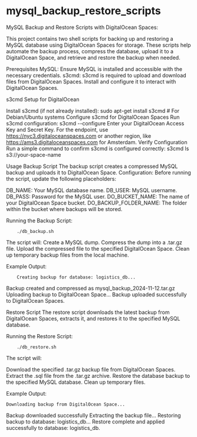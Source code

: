 # mysql_backup_restore_scripts
MySQL Backup and Restore Scripts with DigitalOcean Spaces:
 
This project contains two shell scripts for backing up and restoring a MySQL database using DigitalOcean Spaces for storage. These scripts help automate the backup process, compress the database, upload it to a DigitalOcean Space, and retrieve and restore the backup when needed.

Prerequisites
MySQL: Ensure MySQL is installed and accessible with the necessary credentials.
s3cmd: s3cmd is required to upload and download files from DigitalOcean Spaces. Install and configure it to interact with DigitalOcean Spaces.

s3cmd Setup for DigitalOcean

Install s3cmd (if not already installed):
		sudo apt-get install s3cmd  # For Debian/Ubuntu systems
Configure s3cmd for DigitalOcean Spaces
Run s3cmd configuration:
		s3cmd --configure
Enter your DigitalOcean Access Key and Secret Key.
For the endpoint, use https://nyc3.digitaloceanspaces.com or another region, like https://ams3.digitaloceanspaces.com for Amsterdam.
Verify Configuration
Run a simple command to confirm s3cmd is configured correctly:
		s3cmd ls s3://your-space-name

Usage
Backup Script
	The backup script creates a compressed MySQL backup and uploads it to      DigitalOcean Space.
Configuration:
Before running the script, update the following placeholders:

DB_NAME: Your MySQL database name.
DB_USER: MySQL username.
DB_PASS: Password for the MySQL user.
DO_BUCKET_NAME: The name of your DigitalOcean Space bucket.
DO_BACKUP_FOLDER_NAME: The folder within the bucket where backups will be stored.

Running the Backup Script:
	
 		./db_backup.sh
	
The script will:
Create a MySQL dump.
Compress the dump into a .tar.gz file.
Upload the compressed file to the specified DigitalOcean Space.
Clean up temporary backup files from the local machine.

Example Output:

		Creating backup for database: logistics_db...
Backup created and compressed as mysql_backup_2024-11-12.tar.gz
Uploading backup to DigitalOcean Space...
Backup uploaded successfully to DigitalOcean Spaces.



Restore Script
	The restore script downloads the latest backup from DigitalOcean Spaces, extracts it, and restores it to the specified MySQL database.

Running the Restore Script:
            
	    ./db_restore.sh
	
The script will:

Download the specified .tar.gz backup file from DigitalOcean Spaces.
Extract the .sql file from the .tar.gz archive.
Restore the database backup to the specified MySQL database.
Clean up temporary files.

Example Output:

  	Downloading backup from DigitalOcean Space...
Backup downloaded successfully
Extracting the backup file...
Restoring backup to database: logistics_db...
Restore complete and applied successfully to database: logistics_db.






